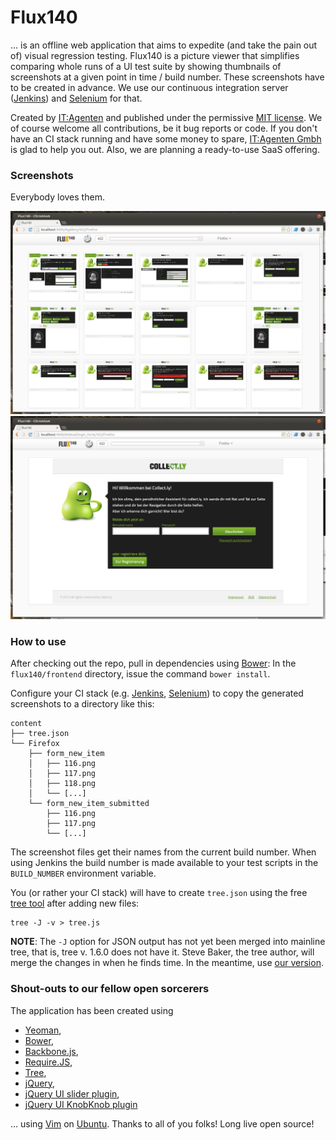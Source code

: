 # Flux140

... is an offline web application that aims to expedite (and take the pain out of) visual regression testing. Flux140 is a picture viewer that simplifies comparing whole runs of a UI test suite by showing thumbnails of screenshots at a given point in time / build number. These screenshots have to be created in advance. We use our continuous integration server ([Jenkins](http://jenkins-ci.org/)) and [Selenium](http://docs.seleniumhq.org/projects/webdriver/) for that.

Created by [IT:Agenten](http://www.it-agenten.com "a Munich-based IT dev shop. We're awesome, check us out :)") and published under the permissive [MIT license](license.txt). We of course welcome all contributions, be it bug reports or code. If you don't have an CI stack running and have some money to spare, [IT:Agenten Gmbh](http://www.it-agenten.com/) is glad to help you out. Also, we are planning a ready-to-use SaaS offering.

### Screenshots

Everybody loves them.


![Thumbnail view](docs/Screenshot3.png)
![Detail view](docs/Screenshot4.png)



### How to use

After checking out the repo, pull in dependencies using [Bower](http://bower.io/): In the ```flux140/frontend``` directory, issue the command ```bower install```.

Configure your CI stack (e.g. [Jenkins](http://www.jenkins-ci.org/), [Selenium](http://docs.seleniumhq.org/projects/webdriver/)) to copy the generated screenshots to a directory like this:

    content
    ├── tree.json
    └── Firefox
        ├── form_new_item
        │   ├── 116.png
        │   ├── 117.png
        │   ├── 118.png
        │   └── [...]
        └── form_new_item_submitted
            ├── 116.png
            ├── 117.png
            └── [...]

The screenshot files get their names from the current build number. When using Jenkins the build number is made available to your test scripts in the `BUILD_NUMBER` environment variable.

You (or rather your CI stack) will have to create `tree.json` using the free [tree tool](http://mama.indstate.edu/users/ice/tree/)  after adding new files:

    tree -J -v > tree.js

**NOTE**: The `-J` option for JSON output has not yet been merged into mainline tree, that is, tree v. 1.6.0 does not have it. Steve Baker, the tree author, will merge the changes in when he finds time. In the meantime, use [our version](https://github.com/itagenten/tree/tree/json).


### Shout-outs to our fellow open sorcerers

The application has been created using

* [Yeoman](http://yeoman.io/),
* [Bower](http://bower.io/),
* [Backbone.js](http://backbonejs.org/), 
* [Require.JS](http://requirejs.org/),
* [Tree](http://mama.indstate.edu/users/ice/tree/),
* [jQuery](http://jquery.com/),
* [jQuery UI slider plugin](http://jqueryui.com/slider/),
* [jQuery UI KnobKnob plugin](https://github.com/martinaglv/KnobKnob)

... using [Vim](http://www.vim.org/) on [Ubuntu](http://www.ubuntu.com/). Thanks to all of you folks! Long live open source!
